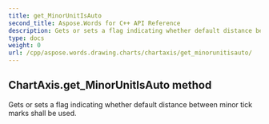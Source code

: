 ```yaml
---
title: get_MinorUnitIsAuto
second_title: Aspose.Words for C++ API Reference
description: Gets or sets a flag indicating whether default distance between minor tick marks shall be used. 
type: docs
weight: 0
url: /cpp/aspose.words.drawing.charts/chartaxis/get_minorunitisauto/
---
```

## ChartAxis.get_MinorUnitIsAuto method


Gets or sets a flag indicating whether default distance between minor tick marks shall be used.


